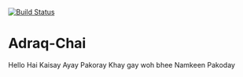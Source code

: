 [![Build Status](https://travis-ci.org/farhan-mosaixsoft/Adraq-Chai.svg?branch=master)](https://travis-ci.org/farhan-mosaixsoft/Adraq-Chai)

# Adraq-Chai

Hello Hai Kaisay Ayay
Pakoray Khay gay woh bhee Namkeen Pakoday


